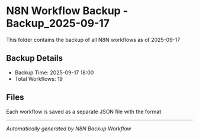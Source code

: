 # N8N Workflow Backup -Backup_2025-09-17

This folder contains the backup of all N8N workflows as of 2025-09-17

## Backup Details
- Backup Time: 2025-09-17 18:00
- Total Workflows: 19

## Files
Each workflow is saved as a separate JSON file with the format

---
*Automatically generated by N8N Backup Workflow*